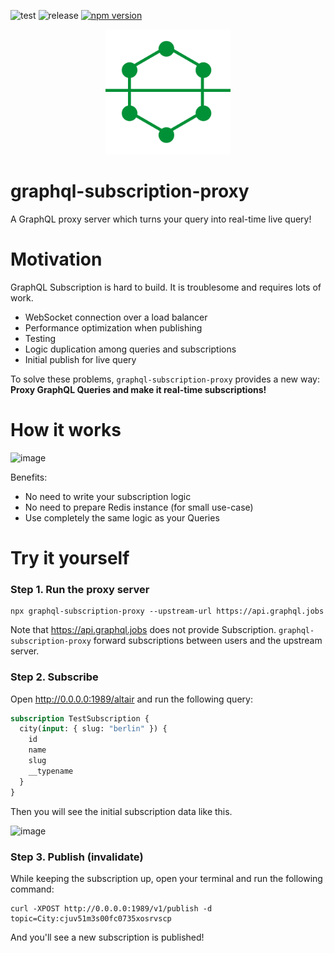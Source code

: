 ![test](https://github.com/acro5piano/graphql-subscription-proxy/workflows/test/badge.svg)
![release](https://github.com/acro5piano/graphql-subscription-proxy/workflows/release/badge.svg)
[![npm version](https://badge.fury.io/js/graphql-subscription-proxy.svg)](https://badge.fury.io/js/graphql-subscription-proxy)

<p align="center">
    <img width="200" height="200" src="https://raw.githubusercontent.com/acro5piano/graphql-subscription-proxy/master/assets/logo.svg">
</p>

# graphql-subscription-proxy

A GraphQL proxy server which turns your query into real-time live query!

# Motivation

GraphQL Subscription is hard to build. It is troublesome and requires lots of work.

- WebSocket connection over a load balancer
- Performance optimization when publishing
- Testing
- Logic duplication among queries and subscriptions
- Initial publish for live query

To solve these problems, `graphql-subscription-proxy` provides a new way: **Proxy GraphQL Queries and make it real-time subscriptions!**

# How it works

![image](https://user-images.githubusercontent.com/10719495/129064036-c70b9afc-be57-4b21-b452-0c40bd7ece57.png)

Benefits:

- No need to write your subscription logic
- No need to prepare Redis instance (for small use-case)
- Use completely the same logic as your Queries

# Try it yourself

### Step 1. Run the proxy server

```
npx graphql-subscription-proxy --upstream-url https://api.graphql.jobs
```

Note that https://api.graphql.jobs does not provide Subscription. `graphql-subscription-proxy` forward subscriptions between users and the upstream server.

### Step 2. Subscribe

Open http://0.0.0.0:1989/altair and run the following query:

```graphql
subscription TestSubscription {
  city(input: { slug: "berlin" }) {
    id
    name
    slug
    __typename
  }
}
```

Then you will see the initial subscription data like this.

![image](https://user-images.githubusercontent.com/10719495/133450990-5844fcb7-56aa-4a1b-b0e7-a3f14f14361a.png)

### Step 3. Publish (invalidate)

While keeping the subscription up, open your terminal and run the following command:

```
curl -XPOST http://0.0.0.0:1989/v1/publish -d topic=City:cjuv51m3s00fc0735xosrvscp
```

And you'll see a new subscription is published!
